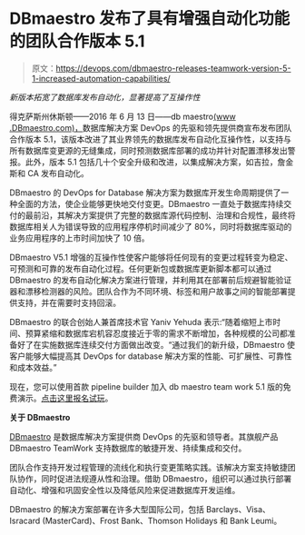 # DBmaestro 发布了具有增强自动化功能的团队合作版本 5.1

> 原文：<https://devops.com/dbmaestro-releases-teamwork-version-5-1-increased-automation-capabilities/>

*新版本拓宽了数据库发布自动化，显著提高了互操作性*

得克萨斯州休斯顿——2016 年 6 月 13 日——db maestro[(www .DBmaestro.com)，](http://www2.dbmaestro.com/l/11742/2014-04-02/vrnkh)数据库解决方案 DevOps 的先驱和领先提供商宣布发布团队合作版本 5.1，该版本改进了其业界领先的数据库发布自动化互操作性，以支持与所有数据库变更源的无缝集成，同时预测数据库部署的成功并针对配置漂移发出警报。此外，版本 5.1 包括几十个安全升级和改进，以集成解决方案，如吉拉，詹金斯和 CA 发布自动化。

DBmaestro 的 DevOps for Database 解决方案为数据库开发生命周期提供了一种全面的方法，使企业能够更快地交付变更。DBmaestro 一直处于数据库持续交付的最前沿，其解决方案提供了完整的数据库源代码控制、治理和合规性，最终将数据库相关人为错误导致的应用程序停机时间减少了 80%，同时将数据库驱动的业务应用程序的上市时间加快了 10 倍。

DBmaestro V5.1 增强的互操作性使客户能够将任何现有的变更过程转变为稳定、可预测和可靠的发布自动化过程。任何更新包或数据库更新脚本都可以通过 DBmaestro 的发布自动化解决方案进行管理，并利用其在部署前后规避智能验证器和漂移检测器的风险。团队合作为不同环境、标签和用户故事之间的智能部署提供支持，并在需要时支持回滚。

DBmaestro 的联合创始人兼首席技术官 Yaniv Yehuda 表示:“随着缩短上市时间、预算紧缩和数据库宕机容忍度接近于零的需求不断增加，各种规模的公司都准备好了在实施数据库连续交付方面做出改变。“通过我们的新升级，DBmaestro 使客户能够大幅提高其 DevOps for database 解决方案的性能、可扩展性、可靠性和成本效益。”

现在，您可以使用首款 pipeline builder 加入 db maestro team work 5.1 版的免费演示。[点击这里报名试玩](http://www3.dbmaestro.com/weekly-demo)。

**关于 DBmaestro**

[DBmaestro](http://www.dbmaestro.com/) 是数据库解决方案提供商 DevOps 的先驱和领导者。其旗舰产品 DBmaestro TeamWork 支持数据库的敏捷开发、持续集成和交付。

团队合作支持开发过程管理的流线化和执行变更策略实践。该解决方案支持敏捷团队协作，同时促进法规遵从性和治理。借助 DBmaestro，组织可以通过执行部署自动化、增强和巩固安全性以及降低风险来促进数据库开发运维。

DBmaestro 的解决方案部署在许多大型国际公司，包括 Barclays、Visa、Isracard (MasterCard)、Frost Bank、Thomson Holidays 和 Bank Leumi。